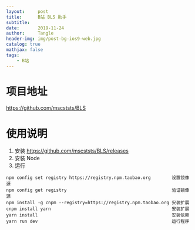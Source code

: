 ```yaml
---
layout:     post
title:      B站 BLS 助手
subtitle:   
date:       2019-11-24
author:     Tangle
header-img: img/post-bg-ios9-web.jpg
catalog: true
mathjax: false
tags:
    - B站
---
```


# 项目地址

https://github.com/mscststs/BLS

# 使用说明

1. 安装 https://github.com/mscststs/BLS/releases
1. 安装 Node
1. 运行

```
npm config set registry https://registry.npm.taobao.org        设置镜像源
npm config get registry                                        验证镜像源
npm install -g cnpm --registry=https://registry.npm.taobao.org 安装扩展
cnpm install yarn                                              安装扩展
yarn install                                                   安装依赖
yarn run dev                                                   运行程序
```

